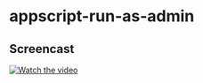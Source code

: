 # appscript-run-as-admin

## Screencast
[![Watch the video](https://i.imgur.com/vKb2F1B.png)](https://www.youtube.com/watch?v=l03DCLQH0RY)
